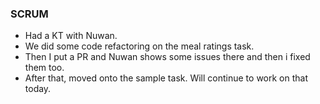 ### SCRUM
- Had a KT with Nuwan.
- We did some code refactoring on the meal ratings task. 
- Then I put a PR and Nuwan shows some issues there and then i fixed them too.
- After that, moved onto the sample task. Will continue to work on that today.
